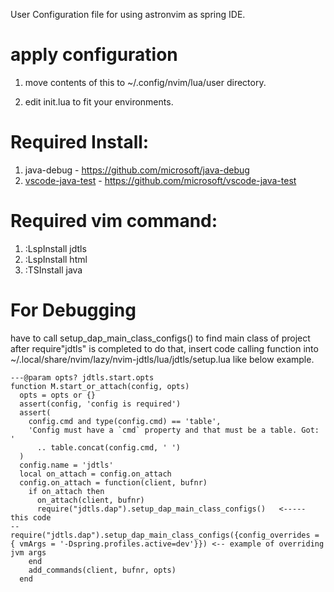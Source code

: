 

User Configuration file for using astronvim as spring IDE.

# apply configuration 

1. move contents of this to ~/.config/nvim/lua/user directory.

2. edit init.lua to fit your environments.


# Required Install:
1. java-debug - https://github.com/microsoft/java-debug
2. <a href="https://github.com/mfussenegger/nvim-jdtls#nvim-dap-setup">vscode-java-test</a> - https://github.com/microsoft/vscode-java-test


# Required vim command:

1. :LspInstall jdtls
2. :LspInstall html
3. :TSInstall java


# For Debugging

have to call setup_dap_main_class_configs() to find main class of project after require"jdtls" is completed
to do that, insert code calling function
into ~/.local/share/nvim/lazy/nvim-jdtls/lua/jdtls/setup.lua
like below example.

```
---@param opts? jdtls.start.opts
function M.start_or_attach(config, opts)
  opts = opts or {}
  assert(config, 'config is required')
  assert(
    config.cmd and type(config.cmd) == 'table',
    'Config must have a `cmd` property and that must be a table. Got: '
      .. table.concat(config.cmd, ' ')
  )
  config.name = 'jdtls'
  local on_attach = config.on_attach
  config.on_attach = function(client, bufnr)
    if on_attach then
      on_attach(client, bufnr)
      require("jdtls.dap").setup_dap_main_class_configs()   <----- this code
--    require("jdtls.dap").setup_dap_main_class_configs({config_overrides = { vmArgs = '-Dspring.profiles.active=dev'}}) <-- example of overriding jvm args
    end
    add_commands(client, bufnr, opts)
  end

```

